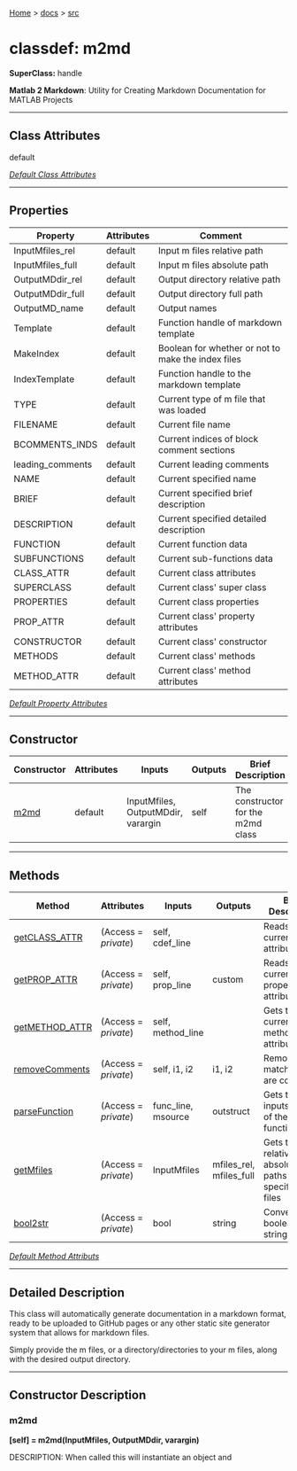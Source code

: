 [Home](../index.md) > [docs](../docs_index.md) > [src](src_index.md)  


# classdef: m2md

**SuperClass:** handle

**Matlab 2 Markdown**: Utility for Creating Markdown Documentation for MATLAB Projects

 ***

## Class Attributes

default

[*Default Class Attributes*](https://www.mathworks.com/help/matlab/matlab_oop/class-attributes.html)

 ***

## Properties

| Property | Attributes  | Comment |
| -------- | ----------- | ------- |
| InputMfiles_rel | default | Input m files relative path |
| InputMfiles_full | default | Input m files absolute path |
| OutputMDdir_rel | default | Output directory relative path |
| OutputMDdir_full | default | Output directory full path |
| OutputMD_name | default | Output names |
| Template | default | Function handle of markdown template |
| MakeIndex | default | Boolean for whether or not to make the index files |
| IndexTemplate | default | Function handle to the markdown template |
| TYPE | default | Current type of m file that was loaded |
| FILENAME | default | Current file name |
| BCOMMENTS_INDS | default | Current indices of block comment sections |
| leading_comments | default | Current leading comments |
| NAME | default | Current specified name |
| BRIEF | default | Current specified brief description |
| DESCRIPTION | default | Current specified detailed description |
| FUNCTION | default | Current function data |
| SUBFUNCTIONS | default | Current sub-functions data |
| CLASS_ATTR | default | Current class attributes |
| SUPERCLASS | default | Current class' super class |
| PROPERTIES | default | Current class properties |
| PROP_ATTR | default | Current class' property attributes |
| CONSTRUCTOR | default | Current class' constructor |
| METHODS | default | Current class' methods |
| METHOD_ATTR | default | Current class' method attributes |

[*Default Property Attributes*](https://www.mathworks.com/help/matlab/matlab_oop/property-attributes.html)

 ***

## Constructor

| Constructor | Attributes | Inputs | Outputs | Brief Description |
| ----------- | ---------- | ------ | ------- | ----------------- |
| [m2md](#m2md) | default | InputMfiles, OutputMDdir, varargin | self | The constructor for the m2md class |


 ***

## Methods

| Method | Attributes | Inputs | Outputs | Brief Description |
| ------ | ---------- | ------ | ------- | ----------------- |
| [getCLASS_ATTR](#getclass_attr) | (Access = *private*) | self, cdef_line |  | Reads the current class attributes |
| [getPROP_ATTR](#getprop_attr) | (Access = *private*) | self, prop_line | custom | Reads the current class' property attributes |
| [getMETHOD_ATTR](#getmethod_attr) | (Access = *private*) | self, method_line |  | Gets the current class' method attributes |
| [removeComments](#removecomments) | (Access = *private*) | self, i1, i2 | i1, i2 | Removes matches that are comments |
| [parseFunction](#parsefunction) | (Access = *private*) | func_line, msource | outstruct | Gets the inputs/outputs of the current function |
| [getMfiles](#getmfiles) | (Access = *private*) | InputMfiles | mfiles_rel, mfiles_full | Gets the relative and absolute paths to all specified m files |
| [bool2str](#bool2str) | (Access = *private*) | bool | string | Converts a boolean to a string |


[*Default Method Attributs*](https://www.mathworks.com/help/matlab/matlab_oop/method-attributes.html)

 ***

## Detailed Description


 This class will automatically generate documentation in a markdown
 format, ready to be uploaded to GitHub pages or any other static site
 generator system that allows for markdown files.
 
 Simply provide the m files, or a directory/directories to your m files,
 along with the desired output directory.


 ***

## Constructor Description

### m2md

**[self] = m2md(InputMfiles, OutputMDdir, varargin)**

DESCRIPTION: When called this will instantiate an object and
            